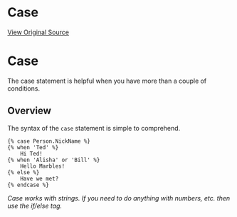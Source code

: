 # Case
[View Original Source](https://community.rockrms.com/lava/tags/case-tags)

Case
====

The case statement is helpful when you have more than a couple of conditions.

Overview
--------

The syntax of the `case` statement is simple to comprehend.

```
{% case Person.NickName %}
{% when 'Ted' %}
    Hi Ted!
{% when 'Alisha' or 'Bill' %}
    Hello Marbles!
{% else %}
    Have we met?
{% endcase %}
```
_Case works with strings. If you need to do anything with numbers, etc. then use the if/else tag._